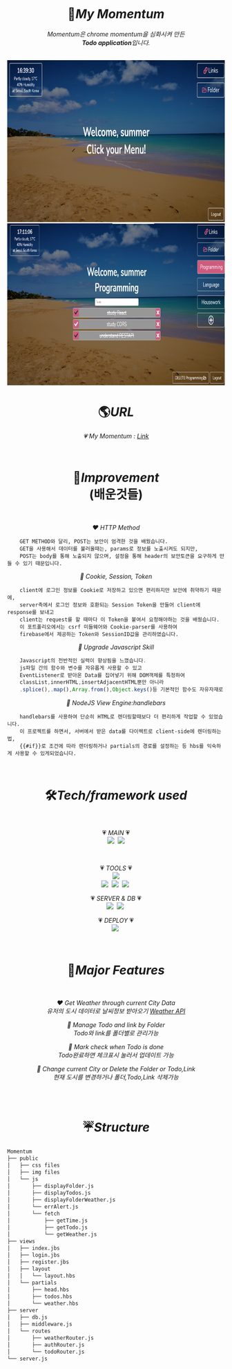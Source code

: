 <h1 align="center"> 📌<em>My Momentum</em></h1>
<p align="center"><em>Momentum은 chrome momentum을 심화시켜 만든<br/> <strong>Todo application</strong>입니다.</em></p>
<br/>
<img src="https://github.com/summer-kim/Momentum/blob/main/public/image/momentumMain.png" width="825" height="375">
<img src="https://github.com/summer-kim/Momentum/blob/main/public/image/momentumFolder.png" width="825" height="375">

<h1 align="center"> 🌎<em>URL</em></h1>
<p align="center"><em>💗 My Momentum : <a href="https://my-momentums.herokuapp.com">Link</a></em></p>
<br/>

<h1 align="center"> 🌼<em>Improvement</em><br/>(배운것들)</h1>
<br/>
<p align="center"><em>❤️ HTTP Method</em></p>

```
    GET METHOD와 달리, POST는 보안이 엄격한 것을 배웠습니다.
    GET을 사용해서 데이터를 불러올때는, params로 정보를 노출시켜도 되지만,
    POST는 body를 통해 노출되지 않으며, 설정을 통해 header의 보안토큰을 요구하게 만들 수 있기 때문입니다.
```

<p align="center"><em>🧡 Cookie, Session, Token</em></p>

```
    client에 로그인 정보를 Cookie로 저장하고 있으면 편리하지만 보안에 취약하기 때문에,
    server측에서 로그인 정보와 호환되는 Session Token을 만들어 client에 response를 보내고
    client는 request를 할 때마다 이 Token을 붙여서 요청해야하는 것을 배웠습니다.
    이 포트폴리오에서는 csrf 미들웨어와 Cookie-parser를 사용하여
    firebase에서 제공하는 Token와 SessionID값을 관리하였습니다.
```

<p align="center"><em>💛 Upgrade Javascript Skill</em></p>

```javascript
    Javascript의 전반적인 실력이 향상됨을 느꼈습니다.
    js파일 간의 함수와 변수를 자유롭게 사용할 수 있고
    EventListener로 받아온 Data를 집어넣기 위해 DOM객체를 특정하여
    classList,innerHTML,insertAdjacentHTML뿐만 아니라
    .splice(),.map(),Array.from(),Object.keys()등 기본적인 함수도 자유자재로 사용할 수 있게 되었습니다.
```

<p align="center"><em>💚 NodeJS View Engine:handlebars</em></p>

```
    handlebars를 사용하여 단순히 HTML로 렌더링할때보다 더 편리하게 작업할 수 있었습니다.
    이 프로젝트를 하면서, 서버에서 받은 data를 다이렉트로 client-side에 렌더링하는법,
    {{#if}}로 조건에 따라 렌더링하거나 partials의 경로를 설정하는 등 hbs를 익숙하게 사용할 수 있게되었습니다.
```

 <br/>

<h1 align="center"> 🛠<em>Tech/framework used</em></h1>
<br/>
<p align="center"> 💗 <em>MAIN</em> 💗<br/>
  <img src="https://img.shields.io/badge/-Javascript-F7DF1E?style=for-the-badge&logo=Javascript&logoColor=white"/>&nbsp
  <img src="http://img.shields.io/badge/-Node.js-339933?style=for-the-badge&logo=Node.js&logoColor=white"/><br/>
</p>
 <br/>
<p align="center"> 💗 <em>TOOLS</em> 💗<br/>
  <img src="http://img.shields.io/badge/Node_view_Engine-Handlebars-FF69B4?style=for-the-badge&logo=Node.js&logoColor=white"/></a><br/>
  <img src="https://img.shields.io/badge/-Webpack-8DD6F9?style=for-the-badge&logo=Webpack&logoColor=white"/></a>&nbsp
  <img src="https://img.shields.io/badge/-Babel-F9DC3E?style=for-the-badge&logo=Babel&logoColor=white"/></a>&nbsp
  <img src="https://img.shields.io/badge/-Font_Awesome-339AF0?style=for-the-badge&logo=Font_Awesome&logoColor=white"/></a>&nbsp
</p>

<p align="center"> 💗 <em>SERVER & DB</em> 💗 <br/>
  <img src="https://img.shields.io/badge/-Express-191919?style=for-the-badge&logo=Node.js&logoColor=white"/></a>&nbsp
  <img src="https://img.shields.io/badge/-Firebase-orange?style=for-the-badge&logo=Firebase&logoColor=white"/></a>&nbsp
</p>

<p align="center"> 💗 <em>DEPLOY</em> 💗<br/>
  <img src="https://img.shields.io/badge/-Heroku-430098?style=for-the-badge&logo=Heroku&logoColor=white"/></a>&nbsp
 </p>
 <br/>

<h1 align="center"> 🎯<em>Major Features</em></h1>
<br/>
<p align="center"><em>❤ Get Weather through current City Data</br>유저의 도시 데이터로 날씨정보 받아오기 <a href="https://weatherstack.com">Weather API</a></em></p>
<p align="center"><em>🧡 Manage Todo and link by Folder</br>Todo와 link를 폴더별로 관리가능</em></p>
<p align="center"><em>💛 Mark check when Todo is done </br>Todo완료하면 체크표시 눌러서 업데이트 가능 </em></p>
<p align="center"><em>💚 Change current City or Delete the Folder or Todo,Link</br>현재 도시를 변경하거나 폴더,Todo,Link 삭제가능</em></p>
 <br/>
 <br/>
 
<h1 align="center"> ☔️<em>Structure</em></h1>

```
Momentum
├── public
│   ├── css files
│   ├── img files
│   └── js
│       ├── displayFolder.js
│       ├── displayTodos.js
│       ├── displayFolderWeather.js
│       └── errAlert.js
│       └── fetch
│           ├── getTime.js
│           ├── getTodo.js
│           └── getWeather.js
├── views
│   ├── index.jbs
│   ├── login.jbs
│   ├── register.jbs
│   ├── layout
│   │   └── layout.hbs
│   └── partials
│       ├── head.hbs
│       ├── todos.hbs
│       └── weather.hbs
├── server
│   ├── db.js
│   ├── middleware.js
│   └── routes
│       ├── weatherRouter.js
│       ├── authRouter.js
│       └── todoRouter.js
└── server.js
```

<br/>
